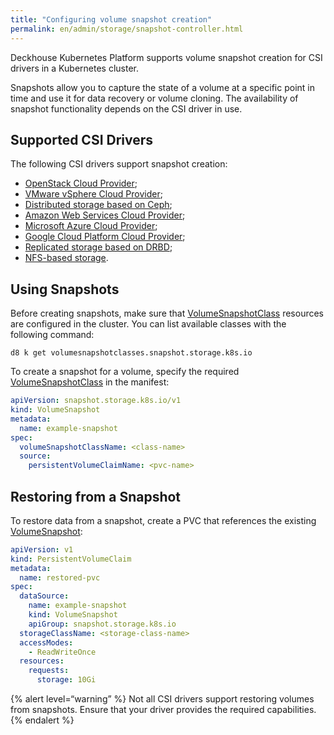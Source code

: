 ```yaml
---
title: "Configuring volume snapshot creation"
permalink: en/admin/storage/snapshot-controller.html
---
```


Deckhouse Kubernetes Platform supports volume snapshot creation for CSI drivers in a Kubernetes cluster.

Snapshots allow you to capture the state of a volume at a specific point in time and use it for data recovery or volume cloning. The availability of snapshot functionality depends on the CSI driver in use.

## Supported CSI Drivers

The following CSI drivers support snapshot creation:

- [OpenStack Cloud Provider](#TODO);
- [VMware vSphere Cloud Provider](#TODO);
- [Distributed storage based on Ceph](../storage/external/ceph.html);
- [Amazon Web Services Cloud Provider](#TODO);
- [Microsoft Azure Cloud Provider](#TODO);
- [Google Cloud Platform Cloud Provider](#TODO);
- [Replicated storage based on DRBD](../storage/sds/lvm-replicated.html);
- [NFS-based storage](../storage/external/nfs.html).

## Using Snapshots

Before creating snapshots, make sure that [VolumeSnapshotClass](../../reference/cr/volumesnapshotclass/) resources are configured in the cluster. You can list available classes with the following command:

```shell
d8 k get volumesnapshotclasses.snapshot.storage.k8s.io
```

To create a snapshot for a volume, specify the required [VolumeSnapshotClass](../../reference/cr/volumesnapshotclass/) in the manifest:

```yaml
apiVersion: snapshot.storage.k8s.io/v1
kind: VolumeSnapshot
metadata:
  name: example-snapshot
spec:
  volumeSnapshotClassName: <class-name>
  source:
    persistentVolumeClaimName: <pvc-name>
```

## Restoring from a Snapshot

To restore data from a snapshot, create a PVC that references the existing [VolumeSnapshot](../../reference/cr/volumesnapshot/):

```yaml
apiVersion: v1
kind: PersistentVolumeClaim
metadata:
  name: restored-pvc
spec:
  dataSource:
    name: example-snapshot
    kind: VolumeSnapshot
    apiGroup: snapshot.storage.k8s.io
  storageClassName: <storage-class-name>
  accessModes:
    - ReadWriteOnce
  resources:
    requests:
      storage: 10Gi
```

{% alert level=“warning” %}
Not all CSI drivers support restoring volumes from snapshots. Ensure that your driver provides the required capabilities.
{% endalert %}
